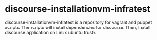 # discourse-installationvm-infratest

discourse-installationvm-infratest is a repository for vagrant and puppet scripts. The scripts will install dependencies for discourse.
Then, Install discourse application on Linux ubuntu trusty.
